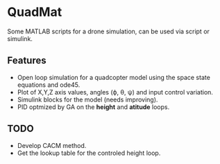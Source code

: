 # QuadMat

Some MATLAB scripts for a drone simulation, can be used via script or simulink.

## Features

* Open loop simulation for a quadcopter model using the space state equations and ode45.
* Plot of X,Y,Z axis values, angles (ϕ, θ, ψ) and input control variation.
* Simulink blocks for the model (needs improving).
* PID optmized by GA on the **height** and **atitude** loops.

## TODO

* Develop CACM method.
* Get the lookup table for the controled height loop.